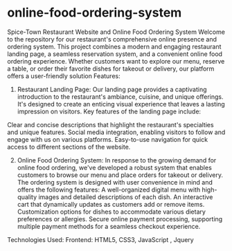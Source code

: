 # online-food-ordering-system
Spice-Town Restaurant Website and Online Food Ordering System
Welcome to the repository for our restaurant's comprehensive online presence and ordering system. This project combines a modern and engaging restaurant landing page, a seamless reservation system, and a convenient online food ordering experience. Whether customers want to explore our menu, reserve a table, or order their favorite dishes for takeout or delivery, our platform offers a user-friendly solution
Features:
1. Restaurant Landing Page:
Our landing page provides a captivating introduction to the restaurant's ambiance, cuisine, and unique offerings. It's designed to create an enticing visual experience that leaves a lasting impression on visitors. Key features of the landing page include:

Clear and concise descriptions that highlight the restaurant's specialties and unique features.
Social media integration, enabling visitors to follow and engage with us on various platforms.
Easy-to-use navigation for quick access to different sections of the website.

2. Online Food Ordering System:
In response to the growing demand for online food ordering, we've developed a robust system that enables customers to browse our menu and place orders for takeout or delivery. The ordering system is designed with user convenience in mind and offers the following features:
A well-organized digital menu with high-quality images and detailed descriptions of each dish.
An interactive cart that dynamically updates as customers add or remove items.
Customization options for dishes to accommodate various dietary preferences or allergies.
Secure online payment processing, supporting multiple payment methods for a seamless checkout experience.

Technologies Used:
Frontend: HTML5, CSS3, JavaScript , Jquery
